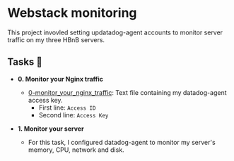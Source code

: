 # Webstack monitoring

This project invovled setting updatadog-agent accounts to monitor server traffic
on my three HBnB servers.

## Tasks :page_with_curl:

* **0. Monitor your Nginx traffic**
  * [0-monitor_your_nginx_traffic](./0-monitor_your_nginx_traffic): Text file containing
  my datadog-agent access key.
    * First line: `Access ID`
    * Second line: `Access Key`

* **1. Monitor your server**
  * For this task, I configured datadog-agent to monitor my server's memory, CPU, network
  and disk.
